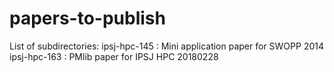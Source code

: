 # papers-to-publish

List of subdirectories:
ipsj-hpc-145 : Mini application paper for SWOPP 2014
ipsj-hpc-163 : PMlib paper for IPSJ HPC 20180228

